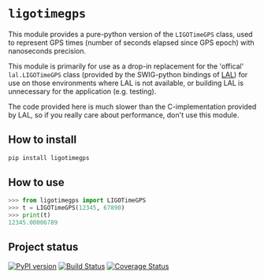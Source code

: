 # `ligotimegps`

This module provides a pure-python version of the `LIGOTimeGPS` class, used to represent GPS times (number of seconds elapsed since GPS epoch) with nanoseconds precision.

This module is primarily for use as a drop-in replacement for the 'offical' `lal.LIGOTimeGPS` class (provided by the SWIG-python bindings of [LAL](//wiki.ligo.org/DASWG/LALSuite)) for use on those environments where LAL is not available, or building LAL is unnecessary for the application (e.g. testing).

The code provided here is much slower than the C-implementation provided by LAL, so if you really care about performance, don't use this module.

## How to install

```bash
pip install ligotimegps
```

## How to use

```python
>>> from ligotimegps import LIGOTimeGPS
>>> t = LIGOTimeGPS(12345, 67890)
>>> print(t)
12345.00006789
```

## Project status

[![PyPI version](https://badge.fury.io/py/ligotimegps.svg)](http://badge.fury.io/py/ligotimegps) 
[![Build Status](https://travis-ci.org/lscsoft/ligotimegps.svg?branch=master)](https://travis-ci.org/lscsoft/ligotimegps)
[![Coverage Status](https://coveralls.io/repos/github/lscsoft/ligotimegps/badge.svg?branch=master)](https://coveralls.io/github/lscsoft/ligotimegps?branch=master)
